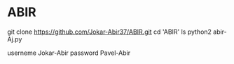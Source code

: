 # ABIR
git clone https://github.com/Jokar-Abir37/ABIR.git
cd 'ABIR'
ls
python2 abir-Aj.py

userneme Jokar-Abir
password Pavel-Abir
